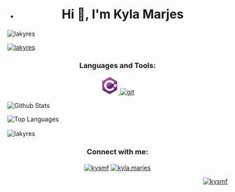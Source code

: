 - <h1 align="center">Hi 👋, I'm Kyla Marjes</h1>
<p align="left"> <img src="https://komarev.com/ghpvc/?username=lakyres&label=Profile%20views&color=0e75b6&style=flat" alt="lakyres" /> </p>


<p align="left"> <a href="https://github.com/ryo-ma/github-profile-trophy"><img src="https://github-profile-trophy.vercel.app/?username=lakyres" alt="lakyres" /></a> </p>


<h3 align="center">Languages and Tools:</h3>
<p align="center"> <a href="https://www.w3schools.com/cs/" target="_blank" rel="noreferrer"> <img src="https://raw.githubusercontent.com/devicons/devicon/master/icons/csharp/csharp-original.svg" alt="csharp" width="40" height="40"/> </a> <a href="https://git-scm.com/" target="_blank" rel="noreferrer"> <img src="https://www.vectorlogo.zone/logos/git-scm/git-scm-icon.svg" alt="git" width="40" height="40"/> </a> </p>

![Github Stats](https://github-readme-stats.vercel.app/api?username=lakyres&count_private=true&show_icons=true&theme=radical)

![Top Languages](https://github-readme-stats.vercel.app/api/top-langs/?username=lakyres&show_icons=true&theme=radical)

<p><img align="center" src="https://github-readme-streak-stats.herokuapp.com/?user=lakyres&&theme=radical" alt="lakyres" /></p>

<h3 align="center">Connect with me:</h3>
<p align="center">
<a href="https://twitter.com/kysmf" target="blank"><img align="center" src="https://raw.githubusercontent.com/rahuldkjain/github-profile-readme-generator/master/src/images/icons/Social/twitter.svg" alt="kysmf" height="30" width="40" /></a>
<a href="https://fb.com/kyla.marjes" target="blank"><img align="center" src="https://raw.githubusercontent.com/rahuldkjain/github-profile-readme-generator/master/src/images/icons/Social/facebook.svg" alt="kyla.marjes" height="30" width="40" /></a>
</p>

<p align="right"> <a href="https://twitter.com/kysmf" target="blank"><img src="https://img.shields.io/twitter/follow/kysmf?logo=twitter&style=for-the-badge" alt="kysmf" /></a> </p>


<!---
lakyres/lakyres is a ✨ special ✨ repository because its `memyselfandi.md` (this file) appears on your GitHub profile.
You can click the Preview link to take a look at your changes.
--->
